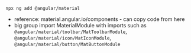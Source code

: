 ```
npx ng add @angular/material
```
* reference: material.angular.io/components - can copy code from here
* big group import MaterialModule with imports such as `@angular/material/toolbar/MatToolbarModule`, `@angular/material/icon/MatIconModule`, `@angular/material/button/MatButtonModule`
